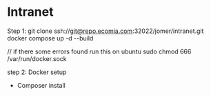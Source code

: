 # Intranet

Step 1:
git clone ssh://git@repo.ecomia.com:32022/jomer/intranet.git
docker compose up -d --build

// if there some errors found run this on ubuntu
sudo chmod 666 /var/run/docker.sock

step 2:
Docker setup
- Composer install

